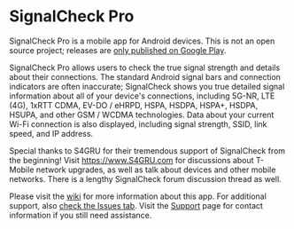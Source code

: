 # SignalCheck Pro

SignalCheck Pro is a mobile app for Android devices. This is not an open source project; releases are [only published on Google Play](https://play.google.com/store/apps/details?id=com.blueline.signalcheck).

SignalCheck Pro allows users to check the true signal strength and details about their connections. The standard Android signal bars and connection indicators are often inaccurate; SignalCheck shows you true detailed signal information about all of your device's connections, including 5G-NR, LTE (4G), 1xRTT CDMA, EV-DO / eHRPD, HSPA, HSDPA, HSPA+, HSDPA, HSUPA, and other GSM / WCDMA technologies. Data about your current Wi-Fi connection is also displayed, including signal strength, SSID, link speed, and IP address.

Special thanks to S4GRU for their tremendous support of SignalCheck from the beginning! Visit https://www.S4GRU.com for discussions about T-Mobile network upgrades, as well as talk about devices and other mobile networks. There is a lengthy SignalCheck forum discussion thread as well.

Please visit the [wiki](https://github.com/bluelinepc/signalcheck/wiki) for more information about this app. For additional support, also [check the Issues tab](https://github.com/bluelinepc/signalcheck/issues). Visit the [Support](https://github.com/bluelinepc/signalcheck/wiki/Contact-Support) page for contact information if you still need assistance.

